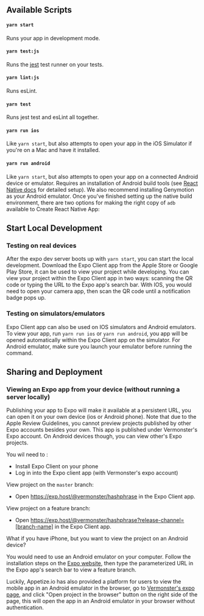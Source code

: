 ## Available Scripts

#### `yarn start`

Runs your app in development mode.

#### `yarn test:js`

Runs the [jest](https://github.com/facebook/jest) test runner on your tests.

#### `yarn lint:js`

Runs esLint.

#### `yarn test`

Runs jest test and esLint all together.

#### `yarn run ios`

Like `yarn start`, but also attempts to open your app in the iOS Simulator if you're on a Mac and have it installed.

#### `yarn run android`

Like `yarn start`, but also attempts to open your app on a connected Android device or emulator. Requires an installation of Android build tools (see [React Native docs](https://facebook.github.io/react-native/docs/getting-started.html) for detailed setup). We also recommend installing Genymotion as your Android emulator. Once you've finished setting up the native build environment, there are two options for making the right copy of `adb` available to Create React Native App:

## Start Local Development

### Testing on real devices

After the expo dev server boots up with `yarn start`, you can start the local development. Download the Expo Client app from the Apple Store or Google Play Store, it can be used to view your project while developing. You can view your project within the Expo Client app in two ways: scanning the QR code or typing the URL to the Expo app's search bar. With IOS, you would need to open your camera app, then scan the QR code until a notification badge pops up.

### Testing on simulators/emulators 

Expo Client app can also be used on IOS simulators and Android emulators. To view your app, run `yarn run ios` or `yarn run android`, you app will be opened automatically within the Expo Client app on the simulator. For Android emulator, make sure you launch your emulator before running the command.

## Sharing and Deployment

### Viewing an Expo app from your device (without running a server locally)

Publishing your app to Expo will make it available at a persistent URL, you can open it on your own device (ios or Android phone). Note that due to the Apple Review Guidelines, you cannot preview projects published by other Expo accounts besides your own. This app is published under Vermonster's Expo account. On Android devices though, you can view other's Expo projects.

You wil need to :
- Install Expo Client on your phone
- Log in into the Expo client app (with Vermonster's expo account)

View project on the `master` branch:
- Open https://exp.host/@vermonster/hashphrase in the Expo Client app.

View project on a feature branch:
- Open https://exp.host/@vermonster/hashphrase?release-channel=[branch-name] in the Expo Client app.

What if you have iPhone, but you want to view the project on an Android device?

You would need to use an Android emulator on your computer. Follow the installation steps on the [Expo website](https://docs.expo.io/versions/latest/workflow/android-studio-emulator/), then type the parameterized URL in the Expo app's search bar to view a feature branch.

Luckily, Appetize.io has also provided a platform for users to view the mobile app in an Android emulator in the browser, go to [Vermonster's expo page](https://expo.io/@vermonster/Agilikey), and click "Open project in the browser" button on the right side of the page, this will open the app in an Android emulator in your browser without authentication.
